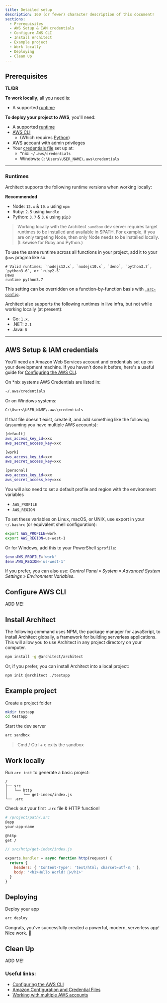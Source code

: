 ```yaml
---
title: Detailed setup
description: 160 (or fewer) character description of this document!
sections:
  - Prerequisites
  - AWS Setup & IAM credentials
  - Configure AWS CLI
  - Install Architect
  - Example project
  - Work locally
  - Deploying
  - Clean Up
---
```


## Prerequisites

**TL/DR**

**To work locally**, all you need is:
- A supported [runtime](#runtimes)

**To deploy your project to AWS**, you'll need:
- A supported [runtime](#runtimes)
- [AWS CLI](https://docs.aws.amazon.com/cli/latest/userguide/cli-chap-configure.html)
  - (Which requires [Python](https://www.python.org/downloads/))
- AWS account with admin privileges
- Your [credentials file](#local-credentials-file) set up at:
  - \*nix: `~/.aws/credentials`
  - Windows: `C:\Users\USER_NAME\.aws\credentials`

---

### Runtimes

Architect supports the following runtime versions when working locally:

**Recommended**
- Node: `12.x` & `10.x` using `npm`
- Ruby: `2.5` using `bundle`
- Python: `3.7` & `3.6` using `pip3`

> Working locally with the Architect `sandbox` dev server requires target runtimes to be installed and available in $PATH. For example, if you are only targeting Node, then only Node needs to be installed locally. (Likewise for Ruby and Python.)

To use the same runtime across all functions in your project, add it to your `@aws` pragma like so:

```
# Valid runtimes: `nodejs12.x`, `nodejs10.x`, `deno`, `python3.7`, `python3.6`, or `ruby2.5`
@aws
runtime python3.7
```

This setting can be overridden on a function-by-function basis with [`.arc-config`](/reference/arc-config/runtime).

Architect also supports the following runtimes in live infra, but not while working locally (at present):
- Go: `1.x`,
- .NET: `2.1`
- Java: `8`

---

## AWS Setup & IAM credentials

You'll need an Amazon Web Services account and credentials set up on your development machine. If you haven't done it before, here's a useful guide for [Configuring the AWS CLI](https://docs.aws.amazon.com/cli/latest/userguide/cli-chap-getting-started.html).

On \*nix systems AWS Credentials are listed in:

```bash
~/.aws/credentials
```

Or on Windows systems:

```bash
C:\Users\USER_NAME\.aws\credentials
```

If that file doesn't exist, create it, and add something like the following (assuming you have multiple AWS accounts):

```bash
[default]
aws_access_key_id=xxx
aws_secret_access_key=xxx

[work]
aws_access_key_id=xxx
aws_secret_access_key=xxx

[personal]
aws_access_key_id=xxx
aws_secret_access_key=xxx
```

You will also need to set a default profile and region with the environment variables 

- `AWS_PROFILE`
- `AWS_REGION`

To set these variables on Linux, macOS, or UNIX, use export in your `~/.bashrc` (or equivalent shell configuration):

```bash
export AWS_PROFILE=work
export AWS_REGION=us-west-1
```

Or for Windows, add this to your PowerShell `$profile`:

```powershell
$env:AWS_PROFILE='work'
$env:AWS_REGION='us-west-1'
```

If you prefer, you can also use: *Control Panel » System » Advanced System Settings » Environment Variables*.

## Configure AWS CLI

ADD ME!

## Install Architect

The following command uses NPM, the package manager for JavaScript, to install Architect globally, a framework for building serverless applications. This will allow you to use Architect in any project directory on your computer.

```bash
npm install -g @architect/architect
```

Or, if you prefer, you can install Architect into a local project:

```bash
npm init @architect ./testapp
```

## Example project

Create a project folder

```bash
mkdir testapp
cd testapp
```
Start the dev server

```bash
arc sandbox
```
> Cmd / Ctrl + c exits the sandbox

## Work locally

Run `arc init` to generate a basic project:

```
/
├── src
│   └── http
│       └── get-index/index.js
└── .arc
```

Check out your first `.arc` file & HTTP function!

```bash
# /project/path/.arc
@app
your-app-name

@http
get /
```

```javascript
// src/http/get-index/index.js

exports.handler = async function http(request) {
  return {
    headers: { 'Content-Type': 'text/html; charset=utf-8;' },
    body: '<h1>Hello World! 🎉</h1>'
  }
}
```

## Deploying

Deploy your app

```bash
arc deploy
```
Congrats, you've successfully created a powerful, modern, serverless app! Nice work. 💖

## Clean Up

ADD ME!

### Useful links:
* [Configuring the AWS CLI](https://docs.aws.amazon.com/cli/latest/userguide/cli-chap-getting-started.html)
* [Amazon Configuration and Credential Files](https://docs.aws.amazon.com/cli/latest/userguide/cli-config-files.html)
* [Working with multiple AWS accounts](/guides/multiple-aws-accounts)